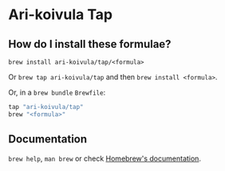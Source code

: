 # Ari-koivula Tap

## How do I install these formulae?

`brew install ari-koivula/tap/<formula>`

Or `brew tap ari-koivula/tap` and then `brew install <formula>`.

Or, in a `brew bundle` `Brewfile`:

```ruby
tap "ari-koivula/tap"
brew "<formula>"
```

## Documentation

`brew help`, `man brew` or check [Homebrew's documentation](https://docs.brew.sh).
